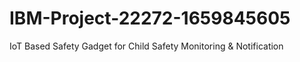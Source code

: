 # IBM-Project-22272-1659845605
IoT Based Safety Gadget for Child Safety Monitoring &amp; Notification
